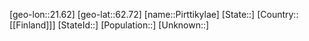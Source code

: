 ﻿---
location: [62.72,21.62]
mapzoom: [7,12] 
mapmarker: city 
type: City
tags:
- geo/City


SpocWebEntityId: 33385
isDeleted: false
confidential: public

---
[geo-lon::21.62]
[geo-lat::62.72]
[name::Pirttikylae]
[State::]
[Country::[[Finland]]]
[StateId::]
[Population::]
[Unknown::]


